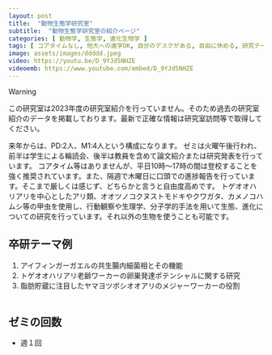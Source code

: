 ```yaml
---
layout: post
title:  "動物生態学研究室"
subtitle:  "動物生態学研究室の紹介ページ"
categories: [ 動物学, 生態学, 進化生物学 ]
tags: [ コアタイムなし, 他大への進学OK, 自分のデスクがある, 自由に休める, 研究テーマを自分で決める, イベントあり ]
image: assets/images/ddddd.jpeg
video: https://youtu.be/D_9YJd5NHZE
videoemb: https://www.youtube.com/embed/D_9YJd5NHZE
---
```


> [!WARNING]
> この研究室は2023年度の研究室紹介を行っていません。そのため過去の研究室紹介のデータを掲載しております。最新で正確な情報は研究室訪問等で取得してください。

来年からは、PD:2人、M1:4人という構成になります。
ゼミは火曜午後行われ、前半は学生による輪読会、後半は教員を含めて論文紹介または研究発表を行っています。
コアタイム等はありませんが、平日10時〜17時の間は登校することを強く推奨されています。また、隔週で木曜日に口頭での進捗報告を行っています。そこまで厳しくは感じず、どちらかと言うと自由度高めです。
トゲオオハリアリを中心としたアリ類、オオツノコクヌストモドキやクワガタ、カメノコハムシ等の甲虫を使用し、行動観察や生理学、分子学的手法を用いて生態、進化についての研究を行っています。それ以外の生物を使うことも可能です。

## 卒研テーマ例
1. アイフィンガーガエルの共生腸内細菌相とその機能
1. トゲオオハリアリ老齢ワーカーの卵巣発達ポテンシャルに関する研究
1. 脂肪貯蔵に注目したヤマヨツボシオオアリのメジャーワーカーの役割
<br /><br />
   
## ゼミの回数
- 週１回
<br /><br />

